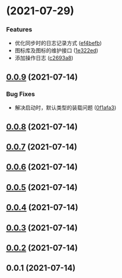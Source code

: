 # [](https://github.com/limaofeng/asany-server/compare/v0.0.9...v) (2021-07-29)


### Features

* 优化同步时的日志记录方式 ([ef4befb](https://github.com/limaofeng/asany-server/commit/ef4befbe96125fa28bedee0c6f9365a68c533ad7))
* 图标库及图标的维护接口 ([1e322ed](https://github.com/limaofeng/asany-server/commit/1e322ed7094779c69c11f4c08d82903c414c4bc3))
* 添加操作日志 ([c2693a8](https://github.com/limaofeng/asany-server/commit/c2693a88776bad9b500ee507c94e976ec922a91e))



## [0.0.9](https://github.com/limaofeng/asany-server/compare/v0.0.8...v0.0.9) (2021-07-14)


### Bug Fixes

* 解决启动时，默认类型的装载问题 ([0f1afa3](https://github.com/limaofeng/asany-server/commit/0f1afa330fd3d43e91ae2a01d4bc9844e3caeaf5))



## [0.0.8](https://github.com/limaofeng/asany-server/compare/v0.0.7...v0.0.8) (2021-07-14)



## [0.0.7](https://github.com/limaofeng/asany-server/compare/v0.0.6...v0.0.7) (2021-07-14)



## [0.0.6](https://github.com/limaofeng/asany-server/compare/v0.0.5...v0.0.6) (2021-07-14)



## [0.0.5](https://github.com/limaofeng/asany-server/compare/v0.0.4...v0.0.5) (2021-07-14)



## [0.0.4](https://github.com/limaofeng/asany-server/compare/v0.0.3...v0.0.4) (2021-07-14)



## [0.0.3](https://github.com/limaofeng/asany-server/compare/v0.0.2...v0.0.3) (2021-07-14)



## [0.0.2](https://github.com/limaofeng/asany-server/compare/v0.0.1...v0.0.2) (2021-07-14)



## 0.0.1 (2021-07-14)



